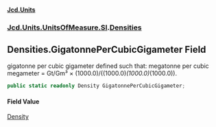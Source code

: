 #### [Jcd.Units](index.md 'index')
### [Jcd.Units.UnitsOfMeasure.SI](Jcd.Units.UnitsOfMeasure.SI.md 'Jcd.Units.UnitsOfMeasure.SI').[Densities](Densities.md 'Jcd.Units.UnitsOfMeasure.SI.Densities')

## Densities.GigatonnePerCubicGigameter Field

gigatonne per cubic gigameter defined such that: megatonne per cubic megameter = Gt/Gm³ × (1000.0)/((1000.0)*(1000.0)*(1000.0)).

```csharp
public static readonly Density GigatonnePerCubicGigameter;
```

#### Field Value
[Density](Density.md 'Jcd.Units.UnitTypes.Density')